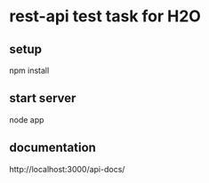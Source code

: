 ﻿# rest-api test task for H2O

## setup
npm install

## start server
node app

## documentation
http://localhost:3000/api-docs/



